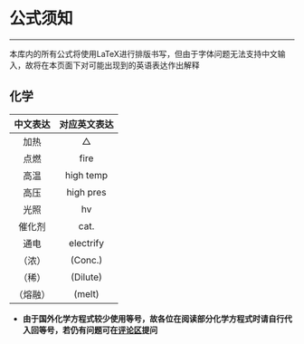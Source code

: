 ﻿# 公式须知

---

本库内的所有公式将使用LaTeX进行排版书写，但由于字体问题无法支持中文输入，故将在本页面下对可能出现到的英语表达作出解释

## 化学

| 中文表达 | 对应英文表达 |
| :--------: | :---------: |
| 加热 | △ |
| 点燃 | fire |
| 高温 | high temp |
| 高压 | high pres |
| 光照 | hv |
| 催化剂 | cat. |
| 通电 | electrify |
| （浓） | (Conc.) |
| （稀） | (Dilute) |
| （熔融） | (melt) |

* **由于国外化学方程式较少使用等号，故各位在阅读部分化学方程式时请自行代入回等号，若仍有问题可在**[**评论区**](https://github.com/XwYuanzhang/Cloud-Note/issues)**提问**



